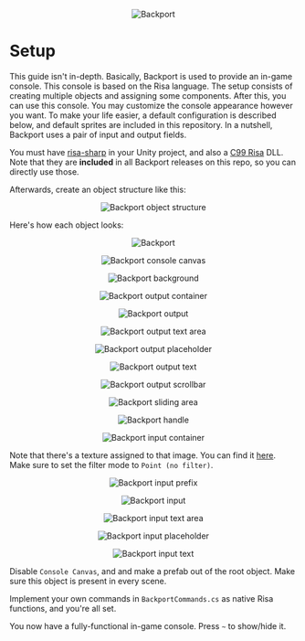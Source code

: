 <p align="center">
  <img src="public/logo.png" alt="Backport">
</p>

# Setup

This guide isn't in-depth. Basically, Backport is used to provide an in-game console. This console is based on the Risa language. The setup consists of
creating multiple objects and assigning some components. After this, you can use this console. You may customize the console appearance however you want.
To make your life easier, a default configuration is described below, and default sprites are included in this repository. In a nutshell, Backport uses
a pair of input and output fields.

You must have [risa-sharp](https://github.com/exom-dev/risa-sharp) in your Unity project, and also a [C99 Risa](https://github.com/exom-dev/risa) DLL.
Note that they are **included** in all Backport releases on this repo, so you can directly use those.

Afterwards, create an object structure like this:

<p align="center">
  <img src="public/setup_structure.png" alt="Backport object structure">
</p>

Here's how each object looks:

<p align="center">
  <img src="public/setup_backport.png" alt="Backport">
</p>

<p align="center">
  <img src="public/setup_console_canvas.png" alt="Backport console canvas">
</p>

<p align="center">
  <img src="public/setup_background.png" alt="Backport background">
</p>

<p align="center">
  <img src="public/setup_output_container.png" alt="Backport output container">
</p>

<p align="center">
  <img src="public/setup_output.png" alt="Backport output">
</p>

<p align="center">
  <img src="public/setup_output_text_area.png" alt="Backport output text area">
</p>

<p align="center">
  <img src="public/setup_output_placeholder.png" alt="Backport output placeholder">
</p>

<p align="center">
  <img src="public/setup_output_text.png" alt="Backport output text">
</p>

<p align="center">
  <img src="public/setup_scrollbar.png" alt="Backport output scrollbar">
</p>

<p align="center">
  <img src="public/setup_sliding_area.png" alt="Backport sliding area">
</p>

<p align="center">
  <img src="public/setup_handle.png" alt="Backport handle">
</p>

<p align="center">
  <img src="public/setup_input_container.png" alt="Backport input container">
</p>

Note that there's a texture assigned to that image. You can find it [here](https://github.com/deprimus/Backport/tree/master/public/assets). Make sure to set the filter mode to `Point (no filter)`.

<p align="center">
  <img src="public/setup_input_prefix.png" alt="Backport input prefix">
</p>

<p align="center">
  <img src="public/setup_input.png" alt="Backport input">
</p>

<p align="center">
  <img src="public/setup_input_text_area.png" alt="Backport input text area">
</p>

<p align="center">
  <img src="public/setup_input_placeholder.png" alt="Backport input placeholder">
</p>

<p align="center">
  <img src="public/setup_input_text.png" alt="Backport input text">
</p>

Disable `Console Canvas`, and and make a prefab out of the root object. Make sure this object is present in every scene.

Implement your own commands in `BackportCommands.cs` as native Risa functions, and you're all set.

You now have a fully-functional in-game console. Press `~` to show/hide it.